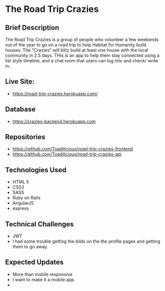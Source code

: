 # The Road Trip Crazies

## Brief Description

The Road Trip Crazies is a group of people who volunteer a few weekends out of the year to go on a road trip to help Habitat for Humanity build houses.  The "Crazies" will blitz build at least one house with the local community in 2.5 days.  THis is an app to help them stay connected using a list style timeline, and a chat room that users can log into and check/ write in.


## Live Site:
- https://road-trip-crazies.herokuapp.com/

## Database
- https://crazies-backend.herokuapp.com

## Repositories
- https://github.com/Toadilicious/road-trip-crazies-frontend
- https://github.com/Toadilicious/road-trip-crazies-api

## Technologies Used
- HTML 5
- CSS3
- SASS
- Ruby on Rails
- AngularJS
- express

## Technical Challenges
- JWT
- I had some trouble getting the bilds on the the profile pages and getting them to go away.

## Expected Updates
- More than mobile responsive
- I want to make it a mobile app.
- 

